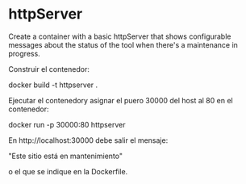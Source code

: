 # httpServer
Create a container with a basic httpServer that shows configurable messages about the status of the tool when there's a maintenance in progress. 

Construir el contenedor:

docker build -t httpserver .

Ejecutar el contenedory asignar el puero 30000 del host al 80 en el contenedor:

docker run -p 30000:80 httpserver

En http://localhost:30000 debe salir el mensaje:

"Este sitio está en mantenimiento" 

o el que se indique en la Dockerfile.
